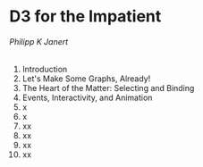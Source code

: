 # D3 for the Impatient
###### Philipp K Janert

01. Introduction
02. Let's Make Some Graphs, Already!
03. The Heart of the Matter: Selecting and Binding
04. Events, Interactivity, and Animation
05. x
06. x
07. xx
08. xx
09. xx
10. xx